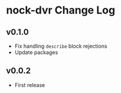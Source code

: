 # nock-dvr Change Log

## v0.1.0
- Fix handling `describe` block rejections
- Update packages

## v0.0.2
- First release
